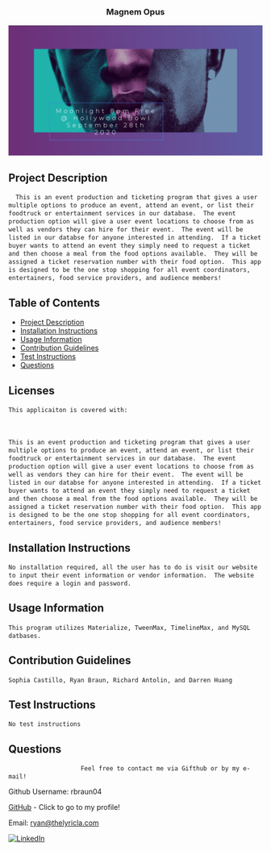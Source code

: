 ##  <h3 align = "center"> Magnem Opus </h3>

<img src="MagnemOpus.png">    

## Project Description 
      This is an event production and ticketing program that gives a user multiple options to produce an event, attend an event, or list their foodtruck or entertainment services in our database.  The event production option will give a user event locations to choose from as well as vendors they can hire for their event.  The event will be listed in our databse for anyone interested in attending.  If a ticket buyer wants to attend an event they simply need to request a ticket and then choose a meal from the food options available.  They will be assigned a ticket reservation number with their food option.  This app is designed to be the one stop shopping for all event coordinators, entertainers, food service providers, and audience members!
                        
 ## Table of Contents
* [Project Description](#project-description)
* [Installation Instructions](#installation-instructions)
* [Usage Information](#usage-information)
* [Contribution Guidelines](#contribution-guidelines)
* [Test Instructions](#test-instructions)
* [Questions](#questions)

    
 
## Licenses    
    This applicaiton is covered with:
    

    
    This is an event production and ticketing program that gives a user multiple options to produce an event, attend an event, or list their foodtruck or entertainment services in our database.  The event production option will give a user event locations to choose from as well as vendors they can hire for their event.  The event will be listed in our databse for anyone interested in attending.  If a ticket buyer wants to attend an event they simply need to request a ticket and then choose a meal from the food options available.  They will be assigned a ticket reservation number with their food option.  This app is designed to be the one stop shopping for all event coordinators, entertainers, food service providers, and audience members!
                        
 ## Installation Instructions

    No installation required, all the user has to do is visit our website to input their event information or vendor information.  The website does require a login and password.
                        
 ## Usage Information
 
    This program utilizes Materialize, TweenMax, TimelineMax, and MySQL datbases.
                        
 ## Contribution Guidelines
 
    Sophia Castillo, Ryan Braun, Richard Antolin, and Darren Huang
                        
 ## Test Instructions
 
    No test instructions
                        
 ## Questions
 
                        Feel free to contact me via Gifthub or by my e-mail!
Github Username:  rbraun04

 <a href = "https://github.com/rbraun04">GitHub</a> - Click to go to my profile!

 Email:  ryan@thelyricla.com

 [![LinkedIn][linkedin-shield]][linkedin-url]

[linkedin-shield]: https://img.shields.io/badge/-LinkedIn-black.svg?style=flat-square&logo=linkedin&colorB=555
[linkedin-url]: https://linkedin.com/in/ryangbraun
[Boost-shield]: https://img.shields.io/badge/License-Boost%201.0-lightblue.svg
[Boost-url]: https://www.boost.org/LICENSE_1_0.txt
                       